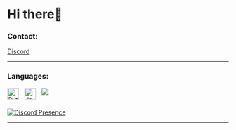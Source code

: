 # Hi there👋 

### Contact:

[Discord](https://discords.com/bio/p/lolek1650)

---

### Languages:

<img align="left" alt="Python" width="26px" src="https://cdn.jsdelivr.net/gh/devicons/devicon/icons/python/python-original.svg" style="padding-right:10px;" />
<img align="left" alt="JavaScript" width="26px" src="https://cdn.jsdelivr.net/gh/devicons/devicon/icons/javascript/javascript-original.svg" style="padding-right:10px;" />
<img src="https://cdn.jsdelivr.net/gh/devicons/devicon/icons/cplusplus/cplusplus-original.svg" style="padding-right: 10px;"/>

<br />
<br/>

[![Discord Presence](https://lanyard.cnrad.dev/api/951209625968074802)](https://discord.com/users/951209625968074802)

---
